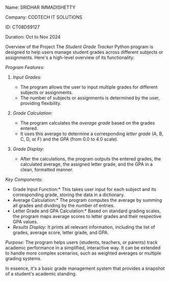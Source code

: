 Name: SRIDHAR IMMADISHETTY

Company: CODTECH IT SOLUTIONS

ID: CT08DS9127

Duration: Oct to Nov 2024


Overview of the Project
The *Student Grade Tracker* Python program is designed to help users manage student grades across different subjects or assignments. Here's a high-level overview of its functionality:

*Program Features:*
1. *Input Grades:* 
   - The program allows the user to input multiple grades for different subjects or assignments.
   - The number of subjects or assignments is determined by the user, providing flexibility.

2. *Grade Calculation:*
   - The program calculates the *average grade* based on the grades entered.
   - It uses this average to determine a corresponding *letter grade* (A, B, C, D, or F) and the *GPA* (from 0.0 to 4.0 scale).

3. *Grade Display:*
   - After the calculations, the program outputs the entered grades, the calculated average, the assigned letter grade, and the GPA in a clean, formatted manner.

*Key Components:*
- Grade Input Function:* This takes user input for each subject and its corresponding grade, storing the data in a dictionary.
- Average Calculation:* The program computes the average by summing all grades and dividing by the number of entries.
- Letter Grade and GPA Calculation:* Based on standard grading scales, the program maps average scores to letter grades and their respective GPA values.
- *Results Display:* It prints all relevant information, including the list of grades, average score, letter grade, and GPA.

*Purpose:*
The program helps users (students, teachers, or parents) track academic performance in a simplified, interactive way. It can be extended to handle more complex scenarios, such as weighted averages or multiple grading systems. 

In essence, it's a basic grade management system that provides a snapshot of a student's academic standing.

